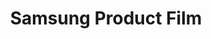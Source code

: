 ---
layout: credit-info
headerstatus: shunk-header
title: Samsung Product Film
iden: samsungproductfilm
thumbnail: /assets/img/credits-grid/samsung-product-film.jpg
image: /assets/img/credits-grid/opengraph/samsung-product-film.jpg
image_size: 3
category: credits
role: Composer
type: Product Film
year: 2014
soundcloud: https://w.soundcloud.com/player/?url=https%3A//api.soundcloud.com/tracks/162794725&amp;color=ff5500&amp;auto_play=false&amp;hide_related=false&amp;show_comments=true&amp;show_user=false&amp;show_reposts=false
genre: Drama/Fanatasy
director: Ekstasy Films
---